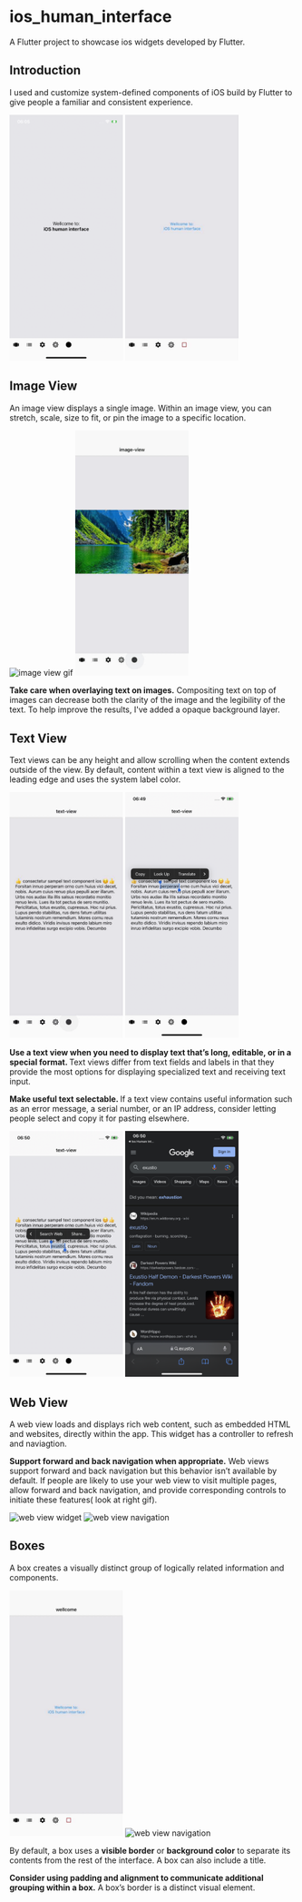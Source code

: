 # ios_human_interface

A Flutter project to showcase ios widgets developed by Flutter.

## Introduction
I used and customize system-defined components of iOS build by Flutter to give people a familiar and consistent experience.
<p float="left">
  <img src="assets/flutter_01.png" alt="intro page screenshot" width="200" />
  <img src="assets/intro_page.gif" alt="intro page screenshot" width="200" />
</p>

## Image View
An image view displays a single image.
Within an image view, you can stretch, scale, size to fit, or pin the image to a specific location.
<p float="left">
  <img src="assets/image_view_page.gif" alt="image view gif" width="200" />
     <img src="assets/image_view_legibility.gif" alt="show text legibility" width="200" />
</p>
<b>Take care when overlaying text on images.</b> Compositing text on top of images can decrease both the clarity of the image and the legibility of the text. To help improve the results, I've added a opaque background layer.

 
## Text View
Text views can be any height and allow scrolling when the content extends outside of the view. By default, content within a text view is aligned to the leading edge and uses the system label color.
<p float="left">
  <img src="assets/text_view/text_view_page.gif" alt="show text view page" width="200" />
     <img src="assets/text_view/flutter_01.png" alt="show selectable text" width="200" />
</p>

<b>Use a text view when you need to display text that’s long, editable, or in a special format. </b>Text views differ from text fields and labels in that they provide the most options for displaying specialized text and receiving text input.

<b>Make useful text selectable. </b> If a text view contains useful information such as an error message, a serial number, or an IP address, consider letting people select and copy it for pasting elsewhere.
<p float="left">
  <img src="assets/text_view/flutter_02.png" alt="select text to search" width="200" />
     <img src="assets/text_view/flutter_03.png" alt="show browser" width="200" />
</p>

## Web View
A web view loads and displays rich web content, such as embedded HTML and websites, directly within the app.
This widget has a controller to refresh and naviagtion.

<b>Support forward and back navigation when appropriate.</b> Web views support forward and back navigation but this behavior isn’t available by default. If people are likely to use your web view to visit multiple pages, allow forward and back navigation, and provide corresponding controls to initiate these features( look at right gif).

<p float="left">
  <img src="assets/text_view/web_view_widget.gif" alt="web view widget" width="200" />
     <img src="assets/text_view/web_view_navigation.gif" alt="web view navigation" width="200" />
</p>

## Boxes
A box creates a visually distinct group of logically related information and components.

<p float="left">
  <img src="assets/boxes/box_brighness_mode.gif" alt="web view widget" width="200" />
  <img src="assets/boxes/box_border_background" alt="web view navigation" width="200" />
</p>

By default, a box uses a <b>visible border</b> or <b>background color</b> to separate its contents from the rest of the interface. A box can also include a title.

<b>Consider using padding and alignment to communicate additional grouping within a box.</b> A box’s border is a distinct visual element.